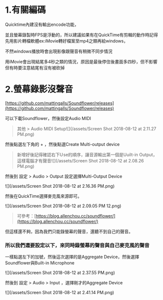 # 1.有關編碼

Quicktime內建沒有輸出encode功能，

並且螢幕錄製時FPS是浮動的，所以建議如果有在QuickTime有剪輯的動作時記得先用影片轉檔軟體ex:iMovie轉好檔案至mp4之類再給windows，

不然windows播放時會出現影像跟聲音有稍微不同步情況

用iMovie會出現結尾多4秒之類的情況，原因是最後停住後畫面多四秒，但不影響  
但有時要注意結尾有沒有被砍掉

# 2.螢幕錄影沒聲音

[https://github.com/mattingalls/Soundflower/releases](https://github.com/mattingalls/Soundflower/releases)

可以下載Soundflower，然後設定Audio MIDI

> 其他 &gt; Audio MIDI Setup![](/assets/Screen Shot 2018-08-12 at 2.11.27 PM.png)

然後點選左下角的 + ，然後點選Create Multi-output device

> 新增好後記得確認右下U se的順序，讓音源輸出第一個是Uuilt-in Output，這樣電腦才有聲音![](/assets/Screen Shot 2018-08-12 at 2.08.26 PM.png)

然後到 設定 &gt; Audio &gt; Output 設定選擇Multi-Output Device

![](/assets/Screen Shot 2018-08-12 at 2.16.36 PM.png)

然後在QuickTime選擇麥克風來源即可。

![](/assets/Screen Shot 2018-08-12 at 2.09.05 PM 12.png)

> 可參考：[https://blog.allenchou.cc/soundflower/](https://blog.allenchou.cc/soundflower/)

但這樣還不夠，因為我們只能錄螢幕的聲音，還聽不到自己的聲音。

### 所以我們還要設定以下，來同時錄螢幕的聲音與自己麥克風的聲音

一樣點選左下的加號，然後這次選擇的是Aggregate Device，然後選擇Soundflower與Built-in Microphone

![](/assets/Screen Shot 2018-08-12 at 2.37.55 PM.png)

然後到 設定 &gt; Audio &gt; Input ，選擇剛才的Aggregate Device

![](/assets/Screen Shot 2018-08-12 at 2.41.14 PM.png)  

